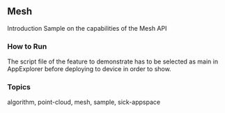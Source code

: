 ## Mesh

Introduction Sample on the capabilities of the Mesh API

### How to Run

The script file of the feature to demonstrate has to be selected as main in AppExplorer
before deploying to device in order to show.

### Topics

algorithm, point-cloud, mesh, sample, sick-appspace